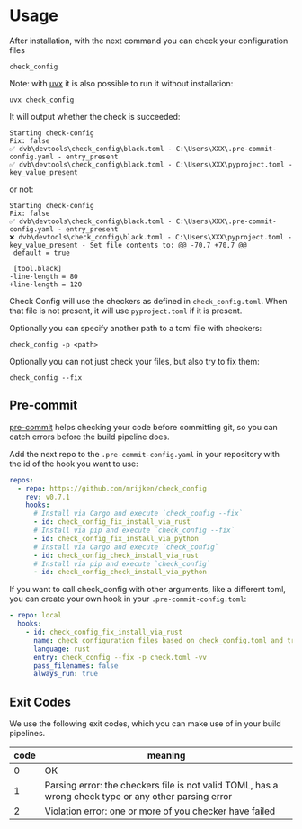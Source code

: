 # Usage

After installation, with the next command you can check your configuration files

```shell
check_config
```

Note: with [uvx](https://docs.astral.sh/uv/guides/tools/) it is also possible to run it without installation:

```shell
uvx check_config
```

It will output whether the check is succeeded:

```console
Starting check-config
Fix: false
✅ dvb\devtools\check_config\black.toml - C:\Users\XXX\.pre-commit-config.yaml - entry_present
✅ dvb\devtools\check_config\black.toml - C:\Users\XXX\pyproject.toml - key_value_present
```

or not:

```console
Starting check-config
Fix: false
✅ dvb\devtools\check_config\black.toml - C:\Users\XXX\.pre-commit-config.yaml - entry_present
❌ dvb\devtools\check_config\black.toml - C:\Users\XXX\pyproject.toml - key_value_present - Set file contents to: @@ -70,7 +70,7 @@
 default = true

 [tool.black]
-line-length = 80
+line-length = 120
```

Check Config will use the checkers as defined in `check_config.toml`. When that file is not present,
it will use `pyproject.toml` if it is present.

Optionally you can specify another path to a toml file with checkers:

```shell
check_config -p <path>
```

Optionally you can not just check your files, but also try to fix them:

```shell
check_config --fix
```

## Pre-commit

[pre-commit](https://pre-commit.com/) helps checking your code before committing git, so you can catch errors
before the build pipeline does.

Add the next repo to the `.pre-commit-config.yaml` in your repository with the id of the hook
you want to use:

```yaml
repos:
  - repo: https://github.com/mrijken/check_config
    rev: v0.7.1
    hooks:
      # Install via Cargo and execute `check_config --fix`
      - id: check_config_fix_install_via_rust
      # Install via pip and execute `check_config --fix`
      - id: check_config_fix_install_via_python
      # Install via Cargo and execute `check_config`
      - id: check_config_check_install_via_rust
      # Install via pip and execute `check_config`
      - id: check_config_check_install_via_python
```

If you want to call check_config with other arguments, like a different toml, you can create your own hook
in your `.pre-commit-config.toml`:

```yaml
- repo: local
  hooks:
    - id: check_config_fix_install_via_rust
      name: check configuration files based on check_config.toml and try to fix them
      language: rust
      entry: check_config --fix -p check.toml -vv
      pass_filenames: false
      always_run: true
```

## Exit Codes

We use the following exit codes, which you can make use of in your build pipelines.

| code | meaning                                                                                               |
| ---- | ----------------------------------------------------------------------------------------------------- |
| 0    | OK                                                                                                    |
| 1    | Parsing error: the checkers file is not valid TOML, has a wrong check type or any other parsing error |
| 2    | Violation error: one or more of you checker have failed                                               |
